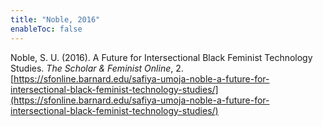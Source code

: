 ```yaml
---
title: "Noble, 2016"
enableToc: false
---
```


Noble, S. U. (2016). A Future for Intersectional Black Feminist Technology Studies. *The Scholar & Feminist Online*, 2. [https://sfonline.barnard.edu/safiya-umoja-noble-a-future-for-intersectional-black-feminist-technology-studies/](https://sfonline.barnard.edu/safiya-umoja-noble-a-future-for-intersectional-black-feminist-technology-studies/)

